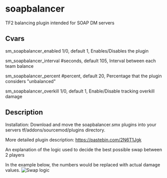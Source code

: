 # soapbalancer
TF2 balancing plugin intended for SOAP DM servers
## Cvars

sm_soapbalancer_enabled 1/0, default 1, Enables/Disables the plugin

sm_soapbalancer_interval #seconds, default 105, Interval between each team balance

sm_soapbalancer_percent #percent, default 20, Percentage that the plugin considers "unbalanced"

sm_soapbalancer_overkill 1/0, default 1, Enable/Disable tracking overkill damage

## Description

  Installation: Download and move the soapbalancer.smx plugins into your servers tf/addons/sourcemod/plugins directory.

  More detailed plugin description: https://pastebin.com/2N6T1Jgk

  An explanation of the logic used to decide the best possible swap between 2 players

  In the example below, the numbers would be replaced with actual damage values.
  ![Swap logic](https://cdn.discordapp.com/attachments/509506719236358144/722336000881328128/unknown.png)
